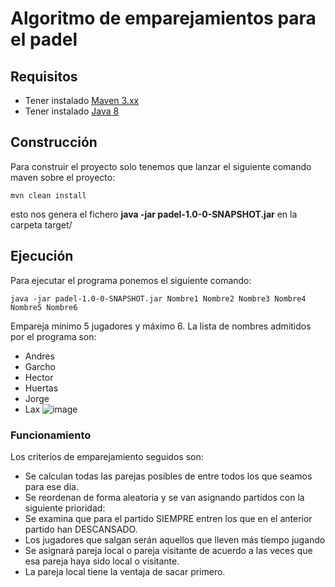 # Algoritmo de emparejamientos para el padel 

## Requisitos

- Tener instalado [Maven 3.xx]  
- Tener instalado [Java 8]

## Construcción 

Para construir el proyecto solo tenemos que lanzar el siguiente comando maven sobre el proyecto:

```mvn clean install```

esto nos genera el fichero **java -jar padel-1.0-0-SNAPSHOT.jar** en la carpeta target/

## Ejecución
Para ejecutar el programa ponemos el siguiente comando:

```java -jar padel-1.0-0-SNAPSHOT.jar Nombre1 Nombre2 Nombre3 Nombre4 Nombre5 Nombre6```

Empareja mínimo 5 jugadores y máximo 6. La lista de nombres admitidos por el programa son:
- Andres
- Garcho
- Hector
- Huertas
- Jorge
- Lax
![image](https://user-images.githubusercontent.com/28756802/110225612-893db580-7ee7-11eb-9bf3-32dc1d5ee2ef.png)

### Funcionamiento
Los criterios de emparejamiento seguidos son:
- Se calculan todas las parejas posibles de entre todos los que seamos para ese dia.
- Se reordenan de forma aleatoria y se van asignando partidos con la siguiente prioridad:
- Se examina que para el partido SIEMPRE entren los que en el anterior partido han DESCANSADO.
- Los jugadores que salgan serán aquellos que lleven más tiempo jugando
- Se asignará pareja local o pareja visitante de acuerdo a las veces que esa pareja haya sido local o visitante.
- La pareja local tiene la ventaja de sacar primero.
 
 
[Maven 3.xx]: https://maven.apache.org/index.html
[Java 8]: https://openjdk.java.net/
